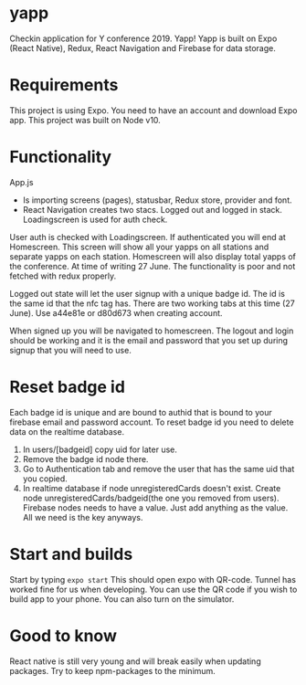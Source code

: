 # yapp
Checkin application for Y conference 2019. Yapp!
Yapp is built on Expo (React Native), Redux, React Navigation and Firebase for data storage.

# Requirements
This project is using Expo. You need to have an account and download Expo app. This project was built on Node v10.

# Functionality

App.js
  - Is importing screens (pages), statusbar, Redux store, provider and font.
  - React Navigation creates two stacs. Logged out and logged in stack. Loadingscreen is used for auth check.

User auth is checked with Loadingscreen. If authenticated you will end at Homescreen. This screen will show all your yapps on all stations and separate yapps on each station. Homescreen will also display total yapps of the conference.
At time of writing 27 June. The functionality is poor and not fetched with redux properly.

Logged out state will let the user signup with a unique badge id. The id is the same id that the nfc tag has. There are two working tabs at this time (27 June). Use a44e81e or d80d673 when creating account.

When signed up you will be navigated to homescreen. The logout and login should be working and it is the email and password that you set up during signup that you will need to use.

# Reset badge id
Each badge id is unique and are bound to authid that is bound to your firebase email and password account.
To reset badge id you need to delete data on the realtime database. 
1. In users/[badgeid] copy uid for later use.
2. Remove the badge id node there.
3. Go to Authentication tab and remove the user that has the same uid that you copied.
4. In realtime database if node unregisteredCards doesn't exist. Create node unregisteredCards/badgeid(the one you removed from users). Firebase nodes needs to have a value. Just add anything as the value. All we need is the key anyways.

# Start and builds
Start by typing
`expo start`
This should open expo with QR-code. Tunnel has worked fine for us when developing. You can use the QR code if you wish to build app to your phone. You can also turn on the simulator.

# Good to know
React native is still very young and will break easily when updating packages. Try to keep npm-packages to the minimum.


